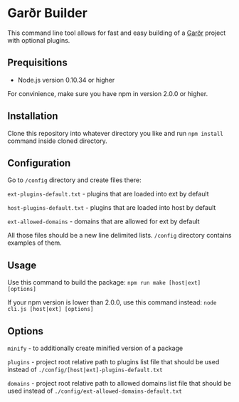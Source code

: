 # Garðr Builder

This command line tool allows for fast and easy building of a [Garðr](http://gardr.github.io/) project with optional plugins.


## Prequisitions 

* Node.js version 0.10.34 or higher

For convinience, make sure you have npm in version 2.0.0 or higher.


## Installation

Clone this repository into whatever directory you like and run ```npm install``` command inside cloned directory.

## Configuration

Go to ```/config``` directory and create files there:

```ext-plugins-default.txt``` - plugins that are loaded into ext by default

```host-plugins-default.txt``` - plugins that are loaded into host by default

```ext-allowed-domains``` - domains that are allowed for ext by default


All those files should be a new line delimited lists. ```/config``` directory contains examples of them.


## Usage

Use this command to build the package: ```npm run make [host|ext] [options]```

If your npm version is lower than 2.0.0, use this command instead: ```node cli.js [host|ext] [options]```


## Options

```minify``` - to additionally create minified version of a package

```plugins``` - project root relative path to plugins list file that should be used instead of ```./config/[host|ext]-plugins-default.txt```

```domains``` - project root relative path to allowed domains list file that should be used instead of ```./config/ext-allowed-domains-default.txt```
